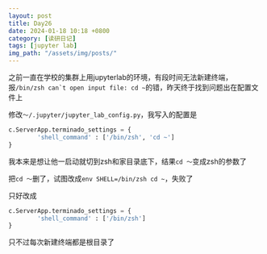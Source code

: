 ```yaml
---
layout: post
title: Day26
date: 2024-01-18 10:18 +0800
category: [读研日记]
tags: [jupyter lab]
img_path: "/assets/img/posts/"
---
```


之前一直在学校的集群上用jupyterlab的环境，有段时间无法新建终端，报```/bin/zsh can`t open input file: cd ~```的错，昨天终于找到问题出在配置文件上

修改`～/.jupyter/jupyter_lab_config.py`，我写入的配置是

```python
c.ServerApp.terminado_settings = {
        'shell_command' : ['/bin/zsh', 'cd ~']
}
```

我本来是想让他一启动就切到zsh和家目录底下，结果`cd ～`变成zsh的参数了

把`cd ～`删了，试图改成`env SHELL=/bin/zsh cd ~`，失败了

只好改成

```python
c.ServerApp.terminado_settings = {
        'shell_command' : ['/bin/zsh']
}
```

只不过每次新建终端都是根目录了
